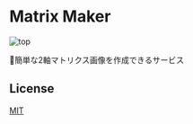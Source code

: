 # Matrix Maker

![top](https://user-images.githubusercontent.com/49052459/233926609-dbcd47e4-02fd-48f1-a043-8ddc3eb515c4.png)

💠簡単な2軸マトリクス画像を作成できるサービス

## License

[MIT](./LICENSE)
